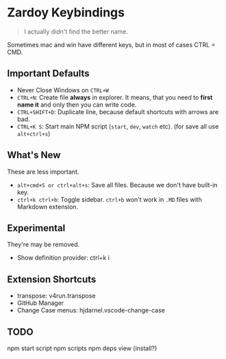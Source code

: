 # Zardoy Keybindings

> I actually didn't find the better name.

<!-- TODO store description in one place -->

Sometimes mac and win have different keys, but in most of cases CTRL = CMD.

## Important Defaults

- Never Close Windows on `CTRL+W`
- `CTRL+N`: Create file **always** in explorer. It means, that you need to **first name it** and only then you can write code.
- `CTRL+SHIFT+D`: Duplicate line, because default shortcuts with arrows are bad.
- `CTRL+K S`: Start main NPM script (`start`, `dev`, `watch` etc). (for save all use `alt+ctrl+s`)

## What's New

These are less important.

- `alt+cmd+S or ctrl+alt+s`: Save all files. Because we don't have built-in key.
- `ctrl+k ctrl+b`: Toggle sidebar. `ctrl+b` won't work in `.MD` files with Markdown extension.

## Experimental

They're may be removed.

- Show definition provider: ctrl+k i

## Extension Shortcuts

- transpose: v4run.transpose
- GitHub Manager
- Change Case menus: hjdarnel.vscode-change-case

## TODO

npm start script
npm scripts
npm deps view (install?)
